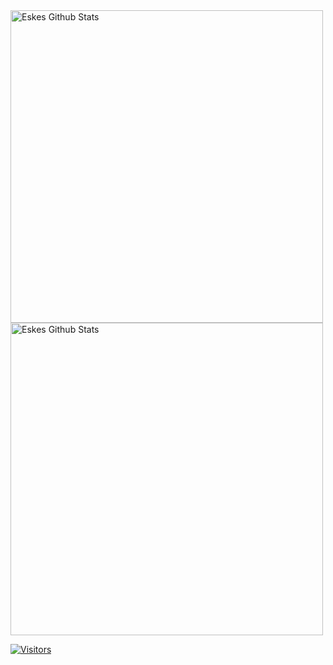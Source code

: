 <img align="center" width=500 src="https://github-readme-stats.vercel.app/api?username=ceske&count_private=true&theme=dracula&title_color=FF0000&icon_color=FF0000&show_icons=true&hide=issues&border_color=FF0000&bg_color=404040" alt="Eskes Github Stats" />
<img align="center" width=500 src="https://github-readme-stats.vercel.app/api/top-langs/?username=ceske&layout=compact&theme=dracula&title_color=FF0000&icon_color=FF0000&show_icons=true&border_color=FF0000&bg_color=404040" alt="Eskes Github Stats" />

[![Visitors](https://komarev.com/ghpvc/?username=ceske&color=037F50&color=red)](https://github.com/ceske) 
